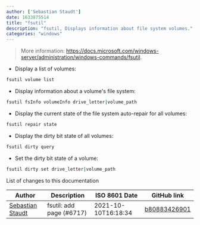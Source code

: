 ```yaml
---
author: ['Sebastian Staudt']
date: 1633875514
title: "fsutil"
description: "fsutil, Displays information about file system volumes."
categories: "windows"
---
```

> More information: <https://docs.microsoft.com/windows-server/administration/windows-commands/fsutil>.

- Display a list of volumes:

```bash
fsutil volume list
```

- Display information about a volume's file system:

```bash
fsutil fsInfo volumeInfo drive_letter|volume_path
```

- Display the current state of the file system auto-repair for all volumes:

```bash
fsutil repair state
```

- Display the dirty bit state of all volumes:

```bash
fsutil dirty query
```

- Set the dirty bit state of a volume:

```bash
fsutil dirty set drive_letter|volume_path
```
List of changes to this documentation


Author | Description | ISO 8601 Date | GitHub link
------|-----|-----|-----
[Sebastian Staudt](mailto:koraktor@gmail.com) | fsutil: add page (#6717) | 2021-10-10T16:18:34 | [b80883426901](https://github.com/tldr-pages/tldr/commit/b808834269010e5f19b3bc66fd1adda2aec47757)

